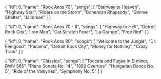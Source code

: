 {
	"id": 0,
	"name": "Rock Anos 70",
	"songs": [
		"Stairway to Heaven",
		"Highway Star",
		"Riders on the Storm",
		"Bohemian Rhapsody",
		"Gimme Shelter",
		"Jailbreak"
	]
}

{
	"id": 0,
	"name": "Rock Anos 70 - II",
	"songs": [
		"Highway to Hell",
		"Detroit Rock City",
		"Iron Man",
		"Cat Scratch Fever",
		"La Grange",
		"Free Bird"
	]
}

{
    "id": 0,
"name": "Rock Anos 80",
"songs": [
    "Welcome to the Jungle",
    "Dr. Feelgood",
    "Panama",
    "Detroit Rock City",
    "Money for Nothing",
    "Crazy Train"
]
}

{
    "id": 0,
"name": "Clássica",
"songs": [
    "Toccata and Fugue in D minor, BWV 565",
    "Piano Sonata No. 14",
    "1892 Overture",
    "Hungarian Dance No. 5",
    "Ride of the Valkyries",
    "Symphony No. 5"
]
}